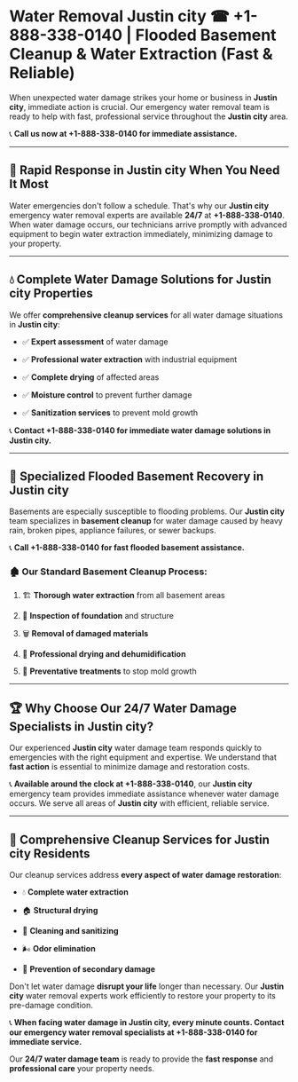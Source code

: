 # Water Removal Justin city ☎ +1-888-338-0140 | Flooded Basement Cleanup & Water Extraction (Fast & Reliable)

When unexpected water damage strikes your home or business in **Justin city**, immediate action is crucial. Our emergency water removal team is ready to help with fast, professional service throughout the **Justin city** area. 

📞 **Call us now at +1-888-338-0140 for immediate assistance.**
---
## 🚀 Rapid Response in Justin city When You Need It Most
Water emergencies don't follow a schedule. That's why our **Justin city** emergency water removal experts are available **24/7** at **+1-888-338-0140**. When water damage occurs, our technicians arrive promptly with advanced equipment to begin water extraction immediately, minimizing damage to your property.
---
## 💧 Complete Water Damage Solutions for Justin city Properties
We offer **comprehensive cleanup services** for all water damage situations in **Justin city**:
- ✅ **Expert assessment** of water damage  
- ✅ **Professional water extraction** with industrial equipment  
- ✅ **Complete drying** of affected areas  
- ✅ **Moisture control** to prevent further damage  
- ✅ **Sanitization services** to prevent mold growth  
📞 **Contact +1-888-338-0140 for immediate water damage solutions in Justin city.**
---
## 🌊 Specialized Flooded Basement Recovery in Justin city
Basements are especially susceptible to flooding problems. Our **Justin city** team specializes in **basement cleanup** for water damage caused by heavy rain, broken pipes, appliance failures, or sewer backups. 
📞 **Call +1-888-338-0140 for fast flooded basement assistance.**
### 🏚️ Our Standard Basement Cleanup Process:
1. 🏗️ **Thorough water extraction** from all basement areas  
2. 🔎 **Inspection of foundation** and structure  
3. 🗑️ **Removal of damaged materials**  
4. 💨 **Professional drying and dehumidification**  
5. 🚫 **Preventative treatments** to stop mold growth  
---
## 🏆 Why Choose Our 24/7 Water Damage Specialists in Justin city?
Our experienced **Justin city** water damage team responds quickly to emergencies with the right equipment and expertise. We understand that **fast action** is essential to minimize damage and restoration costs.
📞 **Available around the clock at +1-888-338-0140**, our **Justin city** emergency team provides immediate assistance whenever water damage occurs. We serve all areas of **Justin city** with efficient, reliable service.
---
## 🧹 Comprehensive Cleanup Services for Justin city Residents
Our cleanup services address **every aspect of water damage restoration**:
- 💧 **Complete water extraction**  
- 🏠 **Structural drying**  
- 🧼 **Cleaning and sanitizing**  
- 🌬️ **Odor elimination**  
- 🚫 **Prevention of secondary damage**  
Don't let water damage **disrupt your life** longer than necessary. Our **Justin city** water removal experts work efficiently to restore your property to its pre-damage condition.
📞 **When facing water damage in Justin city, every minute counts. Contact our emergency water removal specialists at +1-888-338-0140 for immediate service.**
Our **24/7 water damage team** is ready to provide the **fast response** and **professional care** your property needs.
